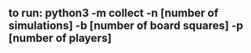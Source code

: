 ## to run: python3 -m collect -n [number of simulations] -b [number of board squares] -p [number of players]
